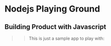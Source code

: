 # Nodejs Playing Ground
## Building Product with Javascript

>> This is just a sample app to play with:

